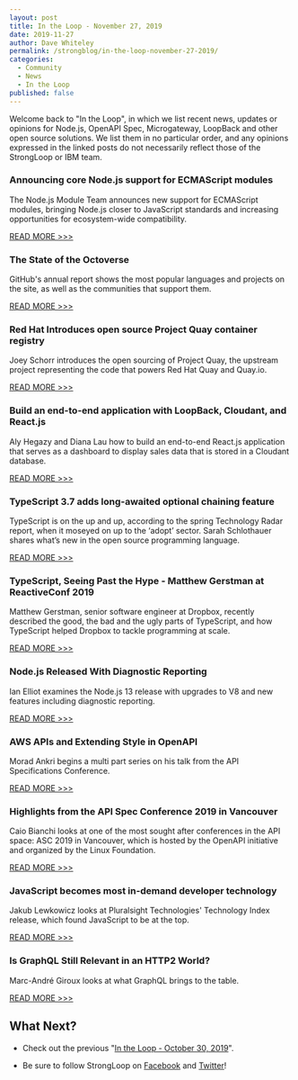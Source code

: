 ```yaml
---
layout: post
title: In the Loop - November 27, 2019
date: 2019-11-27
author: Dave Whiteley
permalink: /strongblog/in-the-loop-november-27-2019/
categories:
  - Community
  - News
  - In the Loop
published: false
---
```


Welcome back to "In the Loop", in which we list recent news, updates or opinions for Node.js, OpenAPI Spec, Microgateway, LoopBack and other open source solutions. We list them in no particular order, and any opinions expressed in the linked posts do not necessarily reflect those of the StrongLoop or IBM team.
<!--more-->

### Announcing core Node.js support for ECMAScript modules

The Node.js Module Team announces new support for ECMAScript modules, bringing Node.js closer to JavaScript standards and increasing opportunities for ecosystem-wide compatibility.

[READ MORE >>>](https://medium.com/@nodejs/announcing-core-node-js-support-for-ecmascript-modules-c5d6dc29b663)

### The State of the Octoverse

GitHub's annual report shows the most popular languages and projects on the site, as well as the communities that support them. 

[READ MORE >>>](https://octoverse.github.com/#home)

### Red Hat Introduces open source Project Quay container registry 

Joey Schorr introduces the open sourcing of Project Quay, the upstream project representing the code that powers Red Hat Quay and Quay.io. 

[READ MORE >>>](https://www.redhat.com/en/blog/red-hat-introduces-open-source-project-quay-container-registry)

### Build an end-to-end application with LoopBack, Cloudant, and React.js

Aly Hegazy and Diana Lau how to build an end-to-end React.js application that serves as a dashboard to display sales data that is stored in a Cloudant database.

[READ MORE >>>](https://developer.ibm.com/tutorials/end-to-end-nodejs-application-with-loopback-4-cloudant-and-angular/)

### TypeScript 3.7 adds long-awaited optional chaining feature

TypeScript is on the up and up, according to the spring Technology Radar report, when it moseyed on up to the ‘adopt’ sector. Sarah Schlothauer shares what’s new in the open source programming language.

[READ MORE >>>](https://jaxenter.com/typescript-3-7-release-163876.html)

### TypeScript, Seeing Past the Hype - Matthew Gerstman at ReactiveConf 2019 

Matthew Gerstman, senior software engineer at Dropbox, recently described the good, the bad and the ugly parts of TypeScript, and how TypeScript helped Dropbox to tackle programming at scale.

[READ MORE >>>](https://www.infoq.com/news/2019/10/typescript-hype-reactiveconf/)

### Node.js Released With Diagnostic Reporting 

Ian Elliot examines the Node.js 13 release with upgrades to V8 and new features including diagnostic reporting. 

[READ MORE >>>](https://i-programmer.info/news/167-javascript/13206-nodejs-released-with-diagnostic-reporting.html)

### AWS APIs and Extending Style in OpenAPI

Morad Ankri begins a multi part series on his talk from the API Specifications Conference.

[READ MORE >>>](https://www.transposit.com/blog/2019.10.30-aws-apis-and-extending-style-in-openapi/)

### Highlights from the API Spec Conference 2019 in Vancouver

Caio Bianchi looks at one of the most sought after conferences in the API space: ASC 2019 in Vancouver, which is hosted by the OpenAPI initiative and organized by the Linux Foundation.

[READ MORE >>>](https://medium.com/decathlondevelopers/highlights-from-the-api-spec-conference-2019-in-vancouver-e700cbe091cb)

### JavaScript becomes most in-demand developer technology

Jakub Lewkowicz looks at Pluralsight Technologies' Technology Index release, which found JavaScript to be at the top.

[READ MORE >>>](https://sdtimes.com/softwaredev/report-javascript-becomes-most-in-demand-developer-technology/)

### Is GraphQL Still Relevant in an HTTP2 World?

Marc-André Giroux looks at what GraphQL brings to the table.

[READ MORE >>>](https://medium.com/@__xuorig__/is-graphql-still-relevant-in-an-http2-world-64964f207b8)

## What Next?

* Check out the previous "[In the Loop - October 30, 2019](https://strongloop.com/strongblog/in-the-loop-october-30-2019/)".

* Be sure to follow StrongLoop on [Facebook](https://www.facebook.com/strongloop/) and [Twitter](https://twitter.com/StrongLoop)!
